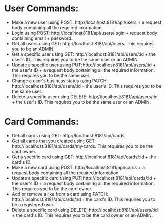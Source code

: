 # User Commands:
* Make a new user using POST: http://localhost:8181/api/users + a request body containing all the required information.
* Login using POST: http://localhost:8181/api/users/login + request body containing email + password.
* Get all users using GET: http://localhost:8181/api/users. This requires you to be an ADMIN.
* Get a specific user using GET: http://localhost:8181/api/users/:id + the user's ID. This requires you to be the same user or an ADMIN.
* Update a specific user using PUT: http://localhost:8181/api/users/:id + the user's ID + a request body containing all the required information. This requires you to be the same user.
* Change a user's business status using PATCH: http://localhost:8181/api/users/:id + the user's ID. This requires you to be the same user.
* Delete a specific user using DELETE: http://localhost:8181/api/users/:id + the user's ID. This requires you to be the same user or an ADMIN.

# Card Commands:
* Get all cards using GET: http://localhost:8181/api/cards.
* Get all cards that you created using GET: http://localhost:8181/api/cards/my-cards. This requires you to be the card owner.
* Get a specific card using GET: http://localhost:8181/api/cards/:id + the card's ID.
* Make a new card using POST: http://localhost:8181/api/cards + a request body containing all the required information.
* Update a specific card using PUT: http://localhost:8181/api/cards/:id + the user's ID + a request body containing all the required information. This requires you to be the card owner.
* Add or remove a like from a card using PATCH: http://localhost:8181/api/cards/:id + the card's ID. This requires you to be a registered user.
* Delete a specific card using DELETE: http://localhost:8181/api/users/:id + the card's ID. This requires you to be the card owner or an ADMIN.